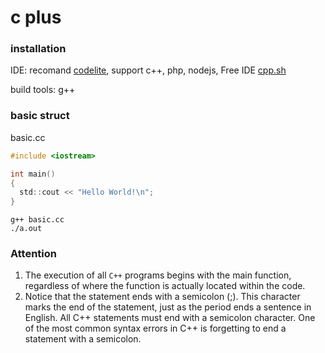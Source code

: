 # c plus

### installation
IDE: recomand [codelite](https://downloads.codelite.org/), support c++, php, nodejs, Free IDE [cpp.sh](http://cpp.sh/)

build tools: g++

### basic struct
basic.cc
```c
#include <iostream>

int main()
{
  std::cout << "Hello World!\n";
}
```
```shell
g++ basic.cc
./a.out
```
### Attention
1. The execution of all `C++` programs begins with the main function, regardless of where the function is actually located within the code.
2. Notice that the statement ends with a semicolon (;). This character marks the end of the statement, just as the period ends a sentence in English. All C++ statements must end with a semicolon character. One of the most common syntax errors in C++ is forgetting to end a statement with a semicolon.